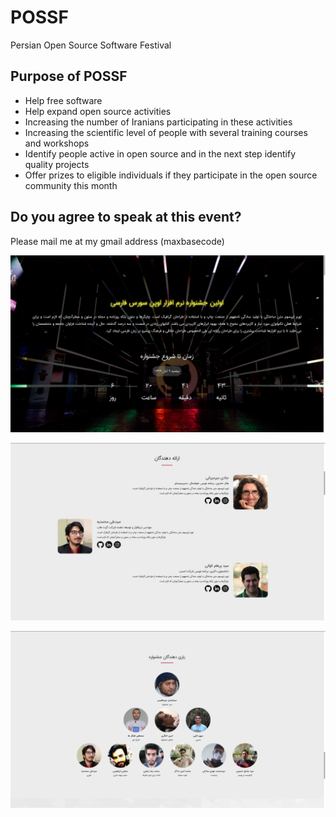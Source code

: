 # POSSF

Persian Open Source Software Festival

## Purpose of POSSF

- Help free software
- Help expand open source activities
- Increasing the number of Iranians participating in these activities
- Increasing the scientific level of people with several training courses and workshops
- Identify people active in open source and in the next step identify quality projects
- Offer prizes to eligible individuals if they participate in the open source community this month

## Do you agree to speak at this event?

Please mail me at my gmail address (maxbasecode)

![Persian Open Source Software Festival](screen1.png)

![Persian Open Source Software Festival](screen2.png)

![Persian Open Source Software Festival](screen3.png)
